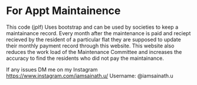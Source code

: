 # For Appt Maintainence

This code (jplf) Uses bootstrap and can be used by societies to keep a maintainance record. 
Every month after the maintenance is paid and reciept recieved by the resident of a particular flat they are supposed to update their monthly payment record through this website.
This website also reduces the work load of the Maintenance Committee and increases the accuracy to find the residents who did not pay the maintainance.

If any issues DM me on my Instagram https://www.instagram.com/iamsainath.u/ 
Username: @iamsainath.u

